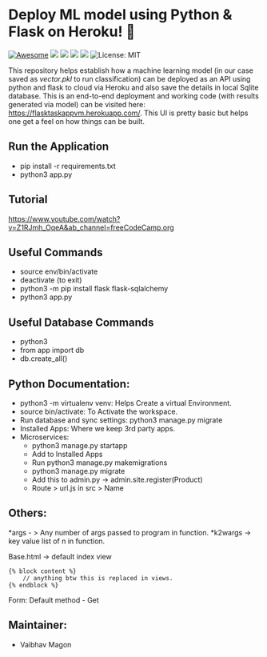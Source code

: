 # Deploy ML model using Python & Flask on Heroku! 💬

[![Awesome](https://awesome.re/badge.svg)](https://awesome.re) <img src="https://img.shields.io/static/v1?label=Python&message=3+&color=<COLOR>"> <img src="https://img.shields.io/static/v1?label=Flask&message=1+&color=<COLOR>"> <img src="https://img.shields.io/static/v1?label=Sqlite&message=3+&color=<COLOR>"> <img src="https://img.shields.io/static/v1?label=Build&message=Passing&color=<COLOR>"> ![License: MIT](https://img.shields.io/badge/License-MIT-yellow.svg)

This repository helps establish how a machine learning model (in our case saved as _vector.pkl_ to run classification) can be deployed as an API using python and flask to cloud via Heroku and also save the details in local Sqlite database. This is an end-to-end deployment and working code (with results generated via model) can be visited here: https://flasktaskappvm.herokuapp.com/. This UI is pretty basic but helps one get a feel on how things can be built.


## Run the Application
- pip install -r requirements.txt
- python3 app.py


## Tutorial

https://www.youtube.com/watch?v=Z1RJmh_OqeA&ab_channel=freeCodeCamp.org


## Useful Commands

- source env/bin/activate
- deactivate (to exit)
- python3 -m pip install flask flask-sqlalchemy
- python3 app.py


## Useful Database Commands
- python3
- from app import db
- db.create_all()


## Python Documentation:

- python3 -m virtualenv venv: Helps Create a virtual Environment.
- source bin/activate: To Activate the workspace.
- Run database and sync settings: python3 manage.py migrate
- Installed Apps: Where we keep 3rd party apps.
- Microservices:
  - python3 manage.py startapp <name of service>
  - Add <name of service> to Installed Apps
  - Run python3 manage.py makemigrations
  - python3 manage.py migrate
  - Add this to admin.py -> admin.site.register(Product)
  - Route > url.js in src > Name


## Others:
*args - > Any number of args passed to program in function.
*k2wargs -> key value list of n in function.

Base.html -> default index view

```
{% block content %}
    // anything btw this is replaced in views.
{% endblock %}
```

Form:
Default method - Get


## Maintainer:
- Vaibhav Magon
